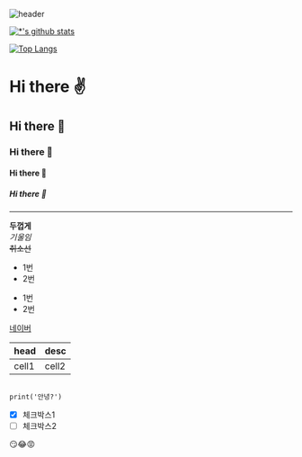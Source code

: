 ![header](https://capsule-render.vercel.app/api?type=rect&color=auto&height=300&section=header&text=깃허브%20특강&fontSize=90)

[![*'s github stats](https://github-readme-stats.vercel.app/api?username=Kangjimmy)](https://github.com/Kangjimmy)

[![Top Langs](https://github-readme-stats.vercel.app/api/top-langs/?username=Kangjimmy)](https://github.com/Kangjimmy/github-readme-stats)

<!--
![C](https://img.shields.io/badge/-C-123456?style=flat-square&logo=C&logoColor=black)
![자바](https://img.shields.io/badge/-자바-007396?style=flat&logo=Java&logoColor=ffffff)
![Spring](https://img.shields.io/badge/-Spring-6DB33F?style=for-the-badge&logo=Spring&logoColor=white)
![TypeScript](https://img.shields.io/badge/-TypeScript-3178C6?style=flat-square&logo=TypeScript&logoColor=white)
![Serverless](https://img.shields.io/badge/-Serverless-FD5750?style=flat-square&logo=Serverless&logoColor=magenta)
![MariaDB](https://img.shields.io/badge/-MariaDB-1F305F?style=flat-square&logo=mariadb&logoColor=white)
-->

# Hi there ✌
## Hi there 👋
### Hi there 👋
#### Hi there 👋
##### Hi there 👋

---
**두껍게** <br/>
*기울임* <br/>
~~취소선~~ <br/>

* 1번
* 2번

- 1번
- 2번

[네이버](https://www.naver.com)

|head|desc|
|--|--|
|cell1|cell2|

```

print('안녕?')

```

- [x] 체크박스1
- [ ] 체크박스2

😏😂😡
